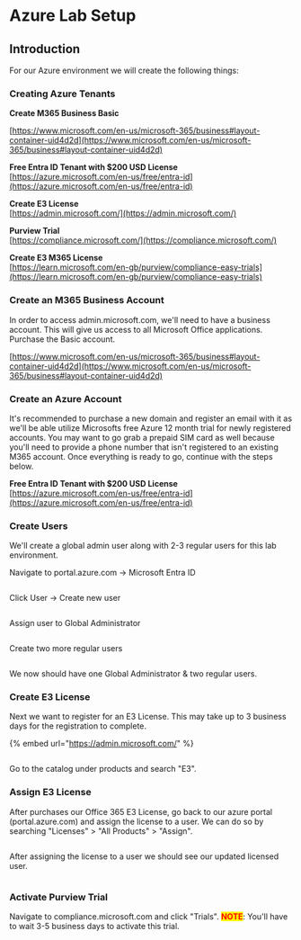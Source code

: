 # Azure Lab Setup



## Introduction

For our Azure environment we will create the following things:

### Creating Azure Tenants

**Create M365 Business Basic**

[https://www.microsoft.com/en-us/microsoft-365/business#layout-container-uid4d2d](https://www.microsoft.com/en-us/microsoft-365/business#layout-container-uid4d2d)

**Free Entra ID Tenant with $200 USD License**\
[https://azure.microsoft.com/en-us/free/entra-id](https://azure.microsoft.com/en-us/free/entra-id)

**Create E3 License**\
[https://admin.microsoft.com/](https://admin.microsoft.com/)

**Purview Trial**\
[https://compliance.microsoft.com/](https://compliance.microsoft.com/)

**Create E3 M365 License**\
[https://learn.microsoft.com/en-gb/purview/compliance-easy-trials](https://learn.microsoft.com/en-gb/purview/compliance-easy-trials)





### Create an M365 Business Account

In order to access admin.microsoft.com, we'll need to have a business account. This will give us access to all Microsoft Office applications. Purchase the Basic account.

[https://www.microsoft.com/en-us/microsoft-365/business#layout-container-uid4d2d](https://www.microsoft.com/en-us/microsoft-365/business#layout-container-uid4d2d)

### Create an Azure Account

It's recommended to purchase a new domain and register an email with it as we'll be able utilize Microsofts free Azure 12 month trial for newly registered accounts. You may want to go grab a prepaid SIM card as well because you'll need to provide a phone number that isn't registered to an existing M365 account. Once everything is ready to go, continue with the steps below.

**Free Entra ID Tenant with $200 USD License**\
[https://azure.microsoft.com/en-us/free/entra-id](https://azure.microsoft.com/en-us/free/entra-id)

### Create Users

We'll create a global admin user along with 2-3 regular users for this lab environment.

Navigate to portal.azure.com -> Microsoft Entra ID

<figure><img src="../.gitbook/assets/Screenshot 2024-07-09 at 9.30.53 AM.png" alt=""><figcaption></figcaption></figure>

Click User -> Create new user

<figure><img src="../.gitbook/assets/Screenshot 2024-07-09 at 9.32.48 AM.png" alt=""><figcaption></figcaption></figure>

Assign user to Global Administrator

<figure><img src="../.gitbook/assets/Screenshot 2024-07-09 at 9.37.14 AM.png" alt=""><figcaption></figcaption></figure>

Create two more regular users

<figure><img src="../.gitbook/assets/Screenshot 2024-07-09 at 9.46.30 AM.png" alt=""><figcaption></figcaption></figure>

We now should have one Global Administrator & two regular users.





### Create E3 License

Next we want to register for an E3 License. This may take up to 3 business days for the registration to complete.

{% embed url="https://admin.microsoft.com/" %}

<figure><img src="../.gitbook/assets/Screenshot 2024-07-09 at 12.06.24 PM.png" alt=""><figcaption></figcaption></figure>

Go to the catalog under products and search "E3".

### Assign E3 License

After purchases our Office 365 E3 License, go back to our azure portal (portal.azure.com) and assign the license to a user. We can do so by searching "Licenses" > "All Products" > "Assign".

<figure><img src="../.gitbook/assets/Screenshot 2024-07-09 at 12.13.53 PM.png" alt=""><figcaption></figcaption></figure>

After assigning the license to a user we should see our updated licensed user.

<figure><img src="../.gitbook/assets/Screenshot 2024-07-09 at 12.16.59 PM.png" alt=""><figcaption></figcaption></figure>

### Activate Purview Trial

Navigate to compliance.microsoft.com and click "Trials". <mark style="color:red;">**NOTE**</mark>: You'll have to wait 3-5 business days to activate this trial.

<figure><img src="../.gitbook/assets/Screenshot 2024-07-09 at 12.24.40 PM.png" alt=""><figcaption></figcaption></figure>


